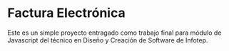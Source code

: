 # Factura Electrónica
Este es un simple proyecto entragado como trabajo final para módulo de Javascript del técnico en Diseño y Creación de Software de Infotep.
